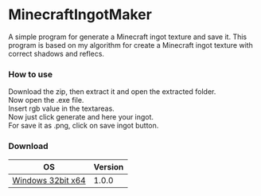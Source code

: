 # MinecraftIngotMaker
A simple program for generate a Minecraft ingot texture and save it.
This program is based on my algorithm for create a Minecraft ingot texture with correct shadows and reflecs.

### How to use
Download the zip, then extract it and open the extracted folder. <br>
Now open the .exe file. <br>
Insert rgb value in the textareas. <br>
Now just click generate and here your ingot. <br>
For save it as .png, click on save ingot button. <br>

### Download
OS  | Version
------------- | -------------
[Windows 32bit x64](https://github.com/BlackdestinyXX/MinecraftIngotMaker/blob/main/MinecraftIngotMaker_win32_x64.zip)  | 1.0.0
